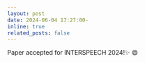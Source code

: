 ```yaml
---
layout: post
date: 2024-06-04 17:27:00-
inline: true
related_posts: false
---
```


Paper accepted for INTERSPEECH 2024!✨ 😄
